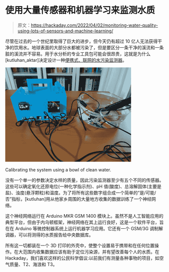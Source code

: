 # 使用大量传感器和机器学习来监测水质

> 原文：<https://hackaday.com/2022/04/02/monitoring-water-quality-using-lots-of-sensors-and-machine-learning/>

尽管在过去的一个世纪里取得了巨大的进步，但今天仍有超过 10 亿人无法获得干净的饮用水。地球表面的大部分水都被污染了，但是要区分一条干净的溪流和一条脏的溪流并不容易。用于水分析的专业工具包可能会很昂贵，这就是为什么[kutluhan_aktar]决定设计一种[便携式、联网的水污染监测器](https://hackaday.io/project/184621-gsm-sms-enabled-water-pollution-monitor)。

[![A bowl of water with several sensors immersed in it, and a blue box connected to them](img/6d3e9d64b62a5010e8b138301b27d402.png)](https://hackaday.com/wp-content/uploads/2022/03/Water-quality-monitor-calibration.png)

Calibrating the system using a bowl of clean water.

没有一个单一的参数决定水样的质量，因此污染监测器至少有五个不同的传感器。这些可以确定氧化还原电位(一种化学指示剂)、pH 值(酸度)、总溶解固体(主要是盐)、浊度(悬浮颗粒)和温度。为了将所有这些数字组合成一个简单的“是/可能/否”指标，[kutluhan]用从他家乡周围的大量地方收集的数据训练了一个神经网络。

这个神经网络运行在 Arduino MKR GSM 1400 模块上。虽然不是人工智能应用的典型平台，但由于内乌顿框架，神经网络在其上运行良好，这是一个软件平台，旨在在 Arduino 等微控制器系统上运行机器学习应用。它还有一个 GSM/3G 调制解调器，可以将测得的水质报告给中央数据库。

所有这一切都装在一个 3D 打印的外壳中，使整个设置易于携带和在任何位置操作。在大范围内收集数据应该有助于定位污染源，并有望改善每个人的水质。在 Hackaday，我们喜欢这样的公民科学倡议:以前我们有测量各种事物的项目，如空气质量、T2、海浪和 T3。